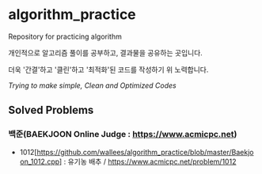 # algorithm_practice
Repository for practicing algorithm

개인적으로 알고리즘 풀이를 공부하고, 결과물을 공유하는 곳입니다.

더욱 '간결'하고 '클린'하고 '최적화'된 코드를 작성하기 위 노력합니다.

*Trying to make simple, Clean and Optimized Codes*




## Solved Problems

### 백준(BAEKJOON Online Judge : https://www.acmicpc.net)

* 1012[https://github.com/wallees/algorithm_practice/blob/master/Baekjoon_1012.cpp] : 유기농 배추 / https://www.acmicpc.net/problem/1012
